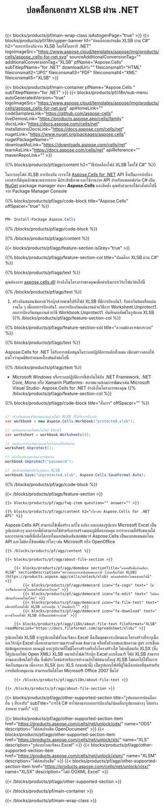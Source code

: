 ﻿---
title: ปลดล็อกเอกสาร XLSB ผ่าน .NET 
weight: 6410
url: /th/net/unlock/xlsb/ 
description: C# ซอร์สโค้ดเพื่อปลดล็อกไฟล์ XLSB ที่ป้องกันด้วยรหัสผ่านบน .NET Framework, .NET Core, Mono หรือ Xamarin Platforms
---
{{< blocks/products/pf/main-wrap-class isAutogenPage="true" >}}
{{< blocks/products/pf/i18n/upper-banner h1="ปลดล็อกสเปรดชีต XLSB ผ่าน C#" h2="ลบการป้องกันจาก XLSB โดยใช้ไลบรารี .NET" logoImageSrc="https://www.aspose.cloud/templates/aspose/img/products/cells/aspose_cells-for-net.svg" sourceAdditionalConversionTag="" additionalConversionTag="XLSB" pfName="Aspose.Cells" subTitlepfName="for .NET" downloadUrl="" fileiconsmall1="HTML" fileiconsmall2="JPG" fileiconsmall3="PDF" fileiconsmall4="XML" fileiconsmall5="XLSB" >}}

{{< blocks/products/pf/main-container pfName="Aspose.Cells " subTitlepfName="for .NET" >}}
{{< blocks/products/pf/i18n/sub-menu autoGeneratedVersion="true" logoImageSrc="https://www.aspose.cloud/templates/aspose/img/products/cells/aspose_cells-for-net.svg" apiHomeLink="" codeSamplesLink="https://github.com/aspose-cells" liveDemosLink="https://products.aspose.app/cells/family" docsLink="https://docs.aspose.com/cells/net" installationsDocsLink="https://docs.aspose.com/cells/net" nugetLink="https://www.nuget.org/packages/aspose.cells" nugetPackageName="" downloadAsLink="https://downloads.aspose.com/cells/net" learnAsLink="https://docs.aspose.com/cells/net" apiReference="" mavenRepoLink="" >}}

{{% blocks/products/pf/agp/content h2="วิธีปลดล็อกไฟล์ XLSB โดยใช้ C#" %}}

 ในการลบไฟล์ XLSB การป้องกัน เราจะใช้
 [Aspose.Cells for .NET](https://products.aspose.com/cells/net) 
 API ซึ่งเป็นการปกป้องเอกสารที่มีคุณลักษณะหลากหลาย มีประสิทธิภาพ และใช้งานง่าย API สำหรับแพลตฟอร์ม C# เปิด
 [NuGet](https://www.nuget.org/packages/aspose.cells) 
 package manager ค้นหา
 **Aspose.Cells** 
 และติดตั้ง คุณยังสามารถใช้คำสั่งต่อไปนี้จาก Package Manager Console

{{% blocks/products/pf/agp/code-block title="Aspose.Cells" offSpacer="true" %}}

```cs

PM> Install-Package Aspose.Cells


```

{{% /blocks/products/pf/agp/code-block %}}

{{% /blocks/products/pf/agp/content %}}

{{< blocks/products/pf/agp/feature-section isGrey="true" >}}

{{% blocks/products/pf/agp/feature-section-col title="ปลดล็อก XLSB ผ่าน C#" %}}

{{% blocks/products/pf/agp/text %}}

 คุณต้องการ
 [aspose.cells.dll](https://downloads.aspose.com/cells/net) 
 อ้างอิงในโครงการของคุณเพื่อดำเนินการเวิร์กโฟลว์ต่อไปนี้

{{% /blocks/products/pf/agp/text %}}

1. สร้างอินสแตนซ์คลาสเวิร์กบุ๊กด้วยพาธไปยังไฟล์ XLSB ที่มีการป้องกัน1. รับค่าเริ่มต้นหรือแผ่นงานใด ๆ เพื่อลบการป้องกัน1. ลบการป้องกันแผ่นงานด้วยวิธีการ Worksheet.Unprotect1. ลบการป้องกันสมุดงานด้วยวิธี Workbook.Unprotect1. บันทึกผลลัพธ์ในรูปแบบ XLSB
{{% /blocks/products/pf/agp/feature-section-col %}}

{{% blocks/products/pf/agp/feature-section-col title="ความต้องการของระบบ" %}}

{{% blocks/products/pf/agp/text %}}

 Aspose.Cells for .NET ได้รับการสนับสนุนในระบบปฏิบัติการหลักทั้งหมด เพียงตรวจสอบให้แน่ใจว่าคุณมีข้อกำหนดเบื้องต้นดังต่อไปนี้

{{% /blocks/products/pf/agp/text %}}

- Microsoft Windows หรือระบบปฏิบัติการที่เข้ากันได้กับ .NET Framework, .NET Core, Mono หรือ Xamarin Platforms- สภาพแวดล้อมการพัฒนาเช่น Microsoft Visual Studio- Aspose.Cells for .NET อ้างอิงในโครงการของคุณ
{{% /blocks/products/pf/agp/feature-section-col %}}

{{% blocks/products/pf/agp/code-block title="สั่งการ" offSpacer="" %}}

```cs

// สร้างอินสแตนซ์วัตถุสมุดงานด้วยไฟล์ XLSB ที่ได้รับการป้องกัน
var workbook = new Aspose.Cells.Workbook("protected.xlsb");

// เข้าถึงแผ่นงานเริ่มต้นในไฟล์ Excel
var worksheet = workbook.Worksheets[0];

// ยกเลิกการป้องกันแผ่นงานโดยไม่ต้องใช้รหัสผ่าน
worksheet.Unprotect();

// เลิกป้องกันสมุดงานด้วยรหัสผ่าน
workbook.Unprotect("password");

// บันทึกผลลัพธ์กลับในรูปแบบ XLSB
workbook.Save("unprotected.xlsb", Aspose.Cells.SaveFormat.Auto);


```

{{% /blocks/products/pf/agp/code-block %}}

{{< /blocks/products/pf/agp/feature-section >}}

    {{< blocks/products/pf/agp/faq-item question="" answer="" >}}
 

<!-- aboutfile Starts -->

    {{% blocks/products/pf/agp/content h2="เกี่ยวกับ Aspose.Cells for .NET API" %}}

 Aspose.Cells API สามารถใช้เพื่อสร้าง แก้ไข แปลง และแสดงรูปแบบ Microsoft Excel เป็นรูปแบบต่างๆ นอกจากนี้ยังสามารถใช้สำหรับการสร้างแผนภูมิที่ครอบคลุม การรายงานที่ปรับขนาดได้ และการคำนวณที่เชื่อถือได้ภายในแอปพลิเคชันซอฟต์แวร์ Aspose.Cells เป็นแบบสแตนด์อโลน API และไม่ต้องใช้ซอฟต์แวร์ใดๆ เช่น Microsoft หรือ OpenOffice  



    {{% /blocks/products/pf/agp/content %}}

    {{< blocks/products/pf/agp/about-file-section >}}

        {{< blocks/products/pf/agp/demobox sectionTitle="แอพฟรีเพื่อปลดล็อก XLSB" sectionDescription="ตรวจสอบการสาธิตสดของเราที่ [ปลดล็อกไฟล์ XLSB](https://products.aspose.app/cells/unlock/xlsb) พร้อมสิทธิประโยชน์ดังต่อไปนี้" >}}
            {{< blocks/products/pf/agp/democard icon="fa-cogs" text=" ไม่จำเป็นต้องดาวน์โหลดหรือตั้งค่าอะไรเลย" >}}
            {{< blocks/products/pf/agp/democard icon="fa-edit" text=" ไม่ต้องเขียนหรือคอมไพล์โค้ด" >}}
            {{< blocks/products/pf/agp/democard icon="fa-file-text" text=" เพียงอัปโหลดไฟล์ XLSB แล้วกดปุ่ม \"ปลดล็อก\"" >}}
            {{< blocks/products/pf/agp/democard icon="fa-download" text=" ดาวน์โหลดไฟล์ XLSB ที่เป็นผลลัพธ์จากลิงค์" >}}

        {{< blocks/products/pf/agp/i18n/about-file-text fileFormat="XLSB" readMoreLink="https://docs.fileformat.com/spreadsheet/xlsb/" >}}
รูปแบบไฟล์ XLSB ระบุรูปแบบไฟล์ไบนารีของ Excel ซึ่งเป็นชุดของระเบียนและโครงสร้างที่ระบุเนื้อหาเวิร์กบุ๊ก Excel เนื้อหาสามารถรวมตารางตัวเลข ข้อความ หรือทั้งตัวเลขและข้อความ สูตร การเชื่อมต่อข้อมูลภายนอก แผนภูมิ และรูปภาพที่ไม่มีโครงสร้างหรือกึ่งโครงสร้างได้ ไม่เหมือนกับ XLSX (ซึ่งใช้รูปแบบไฟล์ Open XML) XLSB หมายถึงไฟล์เวิร์กบุ๊ก Excel แบบไบนารี ไฟล์ XLSB สามารถอ่านและเขียนได้เร็วขึ้น ซึ่งมีประโยชน์สำหรับการทำงานกับไฟล์ขนาดใหญ่ XLSB ไม่ค่อยได้ใช้ในการจัดเก็บสมุดงาน เนื่องจาก XLSX (และ XLS ก่อนหน้านี้) เป็นรูปแบบไฟล์ที่ผู้ใช้เลือกบ่อยที่สุดสำหรับการบันทึกสมุดงาน สามารถเปิดได้โดย Microsoft Office 2007 ขึ้นไป

        {{< /blocks/products/pf/agp/i18n/about-file-text >}}

    {{< /blocks/products/pf/agp/about-file-section >}}

<!-- aboutfile Ends -->

{{< blocks/products/pf/agp/other-supported-section title="รูปแบบการปลดล็อกอื่น ๆ ที่รองรับ" subTitle="การใช้ C# ทำให้สามารถลบการป้องกัน/ปลดล็อกรูปแบบต่างๆ ได้อย่างง่ายดาย รวมทั้ง" >}}

{{< blocks/products/pf/agp/other-supported-section-item href="https://products.aspose.com/cells/net/unlock/ods/" name="ODS" description="ไฟล์สเปรดชีต OpenDocument" >}}
{{< blocks/products/pf/agp/other-supported-section-item href="https://products.aspose.com/cells/net/unlock/xls/" name="XLS" description="รูปแบบไบนารีของ Excel" >}}
{{< blocks/products/pf/agp/other-supported-section-item href="https://products.aspose.com/cells/net/unlock/xlsm/" name="XLSM" description="ไฟล์สเปรดชีต" >}}
{{< blocks/products/pf/agp/other-supported-section-item href="https://products.aspose.com/cells/net/unlock/xlsx/" name="XLSX" description="ไฟล์ OOXML Excel" >}}

{{< /blocks/products/pf/agp/other-supported-section >}}

{{< /blocks/products/pf/main-container >}}
    
{{< /blocks/products/pf/main-wrap-class >}}